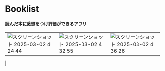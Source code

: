 # Booklist

#### 読んだ本に感想をつけ評価ができるアプリ
||||
|-|-|-|
|![スクリーンショット 2025-03-02 4 24 44](https://github.com/user-attachments/assets/87fc3e69-3d1f-41db-81fc-1bac47fe5f2c)|![スクリーンショット 2025-03-02 4 32 55](https://github.com/user-attachments/assets/115c9ca8-ce2e-4d72-95e1-76f93f946580)|![スクリーンショット 2025-03-02 4 36 26](https://github.com/user-attachments/assets/e3052387-da74-4282-83d2-0664acb55a81)
|





